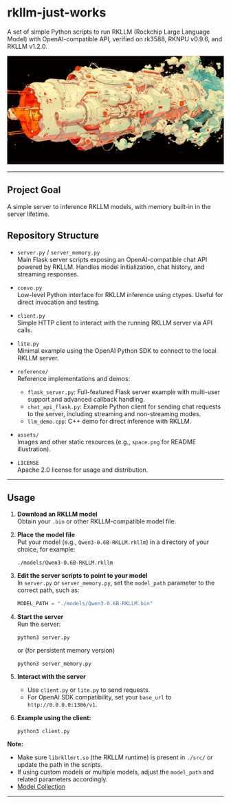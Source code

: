 # rkllm-just-works

A set of simple Python scripts to run RKLLM (Rockchip Large Language Model) with OpenAI-compatible API, verified on rk3588, RKNPU v0.9.6, and RKLLM v1.2.0.

![space](assets/space.png)


---

## Project Goal

A simple server to inference RKLLM models, with memory built-in in the server lifetime.

## Repository Structure

- `server.py` / `server_memory.py`  
  Main Flask server scripts exposing an OpenAI-compatible chat API powered by RKLLM. Handles model initialization, chat history, and streaming responses.

- `convo.py`  
  Low-level Python interface for RKLLM inference using ctypes. Useful for direct invocation and testing.

- `client.py`  
  Simple HTTP client to interact with the running RKLLM server via API calls.

- `lite.py`  
  Minimal example using the OpenAI Python SDK to connect to the local RKLLM server.

- `reference/`  
  Reference implementations and demos:
  - `flask_server.py`: Full-featured Flask server example with multi-user support and advanced callback handling.
  - `chat_api_flask.py`: Example Python client for sending chat requests to the server, including streaming and non-streaming modes.
  - `llm_demo.cpp`: C++ demo for direct inference with RKLLM.
  
- `assets/`  
  Images and other static resources (e.g., `space.png` for README illustration).

- `LICENSE`  
  Apache 2.0 license for usage and distribution.

---

## Usage

1. **Download an RKLLM model**  
   Obtain your `.bin` or other RKLLM-compatible model file.

2. **Place the model file**  
   Put your model (e.g., `Qwen3-0.6B-RKLLM.rkllm`) in a directory of your choice, for example:
   ```
   ./models/Qwen3-0.6B-RKLLM.rkllm
   ```

3. **Edit the server scripts to point to your model**  
   In `server.py` or `server_memory.py`, set the `model_path` parameter to the correct path, such as:
   ```python
   MODEL_PATH = "./models/Qwen3-0.6B-RKLLM.bin"
   ```

4. **Start the server**  
   Run the server:
   ```
   python3 server.py
   ```
   or (for persistent memory version)
   ```
   python3 server_memory.py
   ```

5. **Interact with the server**  
   - Use `client.py` or `lite.py` to send requests.
   - For OpenAI SDK compatibility, set your `base_url` to `http://0.0.0.0:1306/v1`.

6. **Example using the client:**
   ```
   python3 client.py
   ```

**Note:**  
- Make sure `librkllmrt.so` (the RKLLM runtime) is present in `./src/` or update the path in the scripts.
- If using custom models or multiple models, adjust the `model_path` and related parameters accordingly.
- [Model Collection](https://huggingface.co/collections/ThomasTheMaker/rkllm-v120-681974c057d4de18fb38be6c)

---

